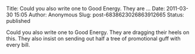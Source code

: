 Title: Could you also write one to Good Energy. They are ...
Date: 2011-03-30 15:05
Author: Anonymous
Slug: post-6838623026863912665
Status: published

Could you also write one to Good Energy. They are dragging their heels on this. They also insist on sending out half a tree of promotional guff with every bill.
